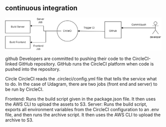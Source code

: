 ## continuous integration
![Screenshot](./pipeline.png)

github
Developers are committed to pushing their code to the CircleCI-linked GitHub repository. GitHub runs the CircleCI platform when code is pushed into the repository.

Circle
CircleCI reads the .circleci/config.yml file that tells the service what to do. In the case of Udagram, there are two jobs (front end and server) to be run by CircleCI.

Frontend: Runs the build script given in the package.json file. It then uses the AWS CLI to upload the assets to S3.
Server: Runs the build script, exports all environment variables from the CircleCI configuration to an .env file, and then runs the archive script. It then uses the AWS CLI to upload the archive to S3.